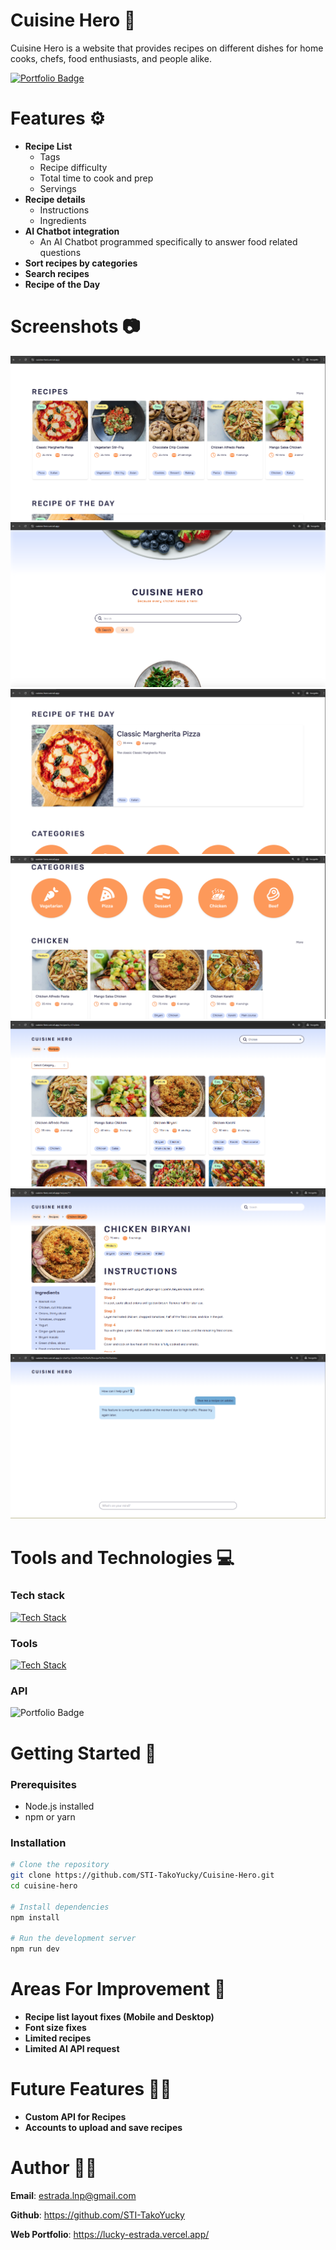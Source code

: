 # Cuisine Hero 🍴

Cuisine Hero is a website that provides recipes on different dishes for home cooks, chefs, food enthusiasts, and people alike.

<a href="https://cuisine-hero.vercel.app/"><img src="https://img.shields.io/badge/Live_Demo-blue?style=for-the-badge" alt="Portfolio Badge" /></a>


# Features ⚙️ 
- **Recipe List**
  - Tags
  - Recipe difficulty
  - Total time to cook and prep
  - Servings
- **Recipe details**
  - Instructions
  - Ingredients
- **AI Chatbot integration**
  - An AI Chatbot programmed specifically to answer food related questions
- **Sort recipes by categories**
- **Search recipes**
- **Recipe of the Day**


# Screenshots 📷
![alt text](./project-screenshots/image-3.png)
![alt text](./project-screenshots/image-1.png)
![alt text](./project-screenshots/image-4.png)
![alt text](./project-screenshots/image-5.png)
![alt text](./project-screenshots/image-7.png)
![alt text](./project-screenshots/image-8.png)
![alt text](./project-screenshots/image-9.png)


# Tools and Technologies 💻
### Tech stack
[![Tech Stack](https://skillicons.dev/icons?i=ts,nodejs,express,react)](https://skillicons.dev)
### Tools
[![Tech Stack](https://skillicons.dev/icons?i=vscode,postman,figma,vercel)](https://skillicons.dev)
### API
<img src="https://img.shields.io/badge/API_from_dummyJSON-blue?style=for-the-badge" alt="Portfolio Badge" /></a>


# Getting Started 🚀

### Prerequisites
- Node.js installed
- npm or yarn

### Installation

```bash
# Clone the repository
git clone https://github.com/STI-TakoYucky/Cuisine-Hero.git
cd cuisine-hero

# Install dependencies
npm install

# Run the development server
npm run dev
```


# Areas For Improvement 🔧
- **Recipe list layout fixes (Mobile and Desktop)**
- **Font size fixes**
- **Limited recipes**
- **Limited AI API request**


# Future Features 👨‍🏭
- **Custom API for Recipes**
- **Accounts to upload and save recipes**

# Author 👨‍💼
**Email**: estrada.lnp@gmail.com

**Github**: https://github.com/STI-TakoYucky

**Web Portfolio**: https://lucky-estrada.vercel.app/

